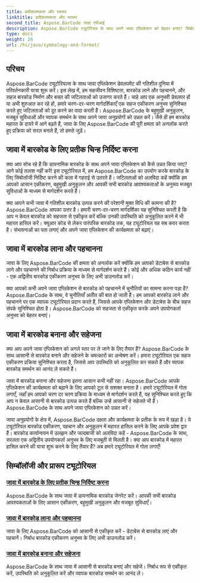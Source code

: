 ```yaml
---
title: प्रतीकात्मकता और स्वरूप
linktitle: प्रतीकात्मकता और स्वरूप
second_title: Aspose.BarCode जावा एपीआई
description: Aspose.BarCode ट्यूटोरियल के साथ अपने जावा एप्लिकेशन को बेहतर बनाएं! सिंबोलॉजी को निर्दिष्ट करने, बारकोड लाने और पहचानने में महारत हासिल करें, और आसानी से गतिशील बारकोड उत्पन्न और सहेजें।
type: docs
weight: 26
url: /hi/java/symbology-and-format/
---
```

## परिचय

Aspose.BarCode ट्यूटोरियल्स के साथ जावा एप्लिकेशन डेवलपमेंट की गतिशील दुनिया में परिवर्तनकारी यात्रा शुरू करें। इस लेख में, हम सहजीवन विशिष्टता, बारकोड लाने और पहचानने, और सहज बारकोड निर्माण और बचत की जटिलताओं को उजागर करते हैं। चाहे आप एक अनुभवी डेवलपर हों या अभी शुरुआत कर रहे हों, हमारे चरण-दर-चरण मार्गदर्शिकाएँ एक सहज एकीकरण अनुभव सुनिश्चित करते हुए जटिलताओं को दूर करने का वादा करती हैं। Aspose.BarCode के बहुमुखी अनुकूलन, मजबूत सुविधाओं और व्यापक समर्थन के साथ अपने जावा अनुप्रयोगों को उन्नत करें। जैसे ही हम बारकोड महारत के दायरे में आगे बढ़ते हैं, जावा के लिए Aspose.BarCode की पूरी क्षमता को अनलॉक करते हुए प्रक्रिया को सरल बनाते हैं, तो हमसे जुड़ें।

## जावा में बारकोड के लिए प्रतीक चिन्ह निर्दिष्ट करना

क्या आप सोच रहे हैं कि डायनामिक बारकोड के साथ अपने जावा एप्लिकेशन को कैसे उन्नत किया जाए? आगे कोई तलाश नहीं करें! इस ट्यूटोरियल में, हम Aspose.BarCode का उपयोग करके बारकोड के लिए सिंबोलॉजी निर्दिष्ट करने की कला में गहराई से उतरते हैं। जटिलताओं को अलविदा कहें क्योंकि हम आपको आसान एकीकरण, बहुमुखी अनुकूलन और आपकी सभी बारकोड आवश्यकताओं के अनुरूप मजबूत सुविधाओं के माध्यम से मार्गदर्शन करते हैं।

क्या आपने कभी जावा में गतिशील बारकोड उत्पन्न करने की परेशानी मुक्त विधि की कामना की है? Aspose.BarCode आपका उत्तर है। हमारी चरण-दर-चरण मार्गदर्शिका यह सुनिश्चित करती है कि आप न केवल बारकोड को सहजता से एकीकृत करें बल्कि उनकी उपस्थिति को अनुकूलित करने में भी महारत हासिल करें। क्यूआर कोड से लेकर पारंपरिक बारकोड तक, यह ट्यूटोरियल यह सब कवर करता है। संभावनाओं का पता लगाएं और अपने जावा एप्लिकेशन की कार्यक्षमता को बढ़ाएं।


## जावा में बारकोड लाना और पहचानना

जावा के लिए Aspose.BarCode की क्षमता को अनलॉक करें क्योंकि हम आपको डेटाबेस से बारकोड लाने और पहचानने की निर्बाध प्रक्रिया के माध्यम से मार्गदर्शन करते हैं। कोई और अधिक कठिन कार्य नहीं - एक अद्वितीय बारकोड एकीकरण अनुभव के लिए अभी डाउनलोड करें। 

क्या आपको कभी अपने जावा एप्लिकेशन से बारकोड को पहचानने में चुनौतियों का सामना करना पड़ा है? Aspose.BarCode के साथ, वे चुनौतियाँ अतीत की बात हो जाती हैं। हम आपको बारकोड लाने और पहचानने पर एक व्यापक ट्यूटोरियल प्रदान करते हैं, जिससे आपके एप्लिकेशन और डेटाबेस के बीच सहज संपर्क सुनिश्चित होता है। Aspose.BarCode को सहजता से एकीकृत करके अपने उपयोगकर्ता अनुभव को बेहतर बनाएं।

## जावा में बारकोड बनाना और सहेजना

क्या आप अपने जावा एप्लिकेशन को अगले स्तर पर ले जाने के लिए तैयार हैं? Aspose.BarCode के साथ आसानी से बारकोड बनाने और सहेजने के चमत्कारों का अन्वेषण करें। हमारा ट्यूटोरियल एक सहज एकीकरण प्रक्रिया सुनिश्चित करता है, जिससे आप उपस्थिति को अनुकूलित कर सकते हैं और व्यापक बारकोड समर्थन का आनंद ले सकते हैं।

जावा में बारकोड बनाना और सहेजना इतना आसान कभी नहीं रहा। Aspose.BarCode आपके एप्लिकेशन की कार्यक्षमता को बढ़ाने के लिए आपको टूल से सशक्त बनाता है। हमारे ट्यूटोरियल में गोता लगाएँ, जहाँ हम आपको चरण दर चरण प्रक्रिया के माध्यम से मार्गदर्शन करते हैं, यह सुनिश्चित करते हुए कि आप न केवल आसानी से बारकोड उत्पन्न करते हैं बल्कि उन्हें आसानी से सहेजते भी हैं। Aspose.BarCode के साथ अपने जावा एप्लिकेशन को उन्नत करें।

जावा अनुप्रयोगों के क्षेत्र में, Aspose.BarCode दक्षता और कार्यक्षमता के प्रतीक के रूप में खड़ा है। ये ट्यूटोरियल बारकोड एकीकरण, पहचान और अनुकूलन में महारत हासिल करने के लिए आपके प्रवेश द्वार हैं। बारकोड कार्यान्वयन में उलझन और जल्दबाजी को अलविदा कहें - Aspose.BarCode के साथ, सरलता एक अद्वितीय उपयोगकर्ता अनुभव के लिए मजबूती से मिलती है। क्या आप बारकोड में महारत हासिल करने की यात्रा शुरू करने के लिए तैयार हैं? अब हमारे ट्यूटोरियल में गोता लगाएँ!
## सिम्बॉलॉजी और प्रारूप ट्यूटोरियल
### [जावा में बारकोड के लिए प्रतीक चिन्ह निर्दिष्ट करना](./specifying-symbology-barcode/)
Aspose.BarCode के साथ जावा में डायनामिक बारकोड जेनरेट करें। आपकी सभी बारकोड आवश्यकताओं के लिए आसान एकीकरण, बहुमुखी अनुकूलन और मजबूत सुविधाएँ।
### [जावा में बारकोड लाना और पहचानना](./fetching-recognizing-barcode/)
जावा के लिए Aspose.BarCode को आसानी से एकीकृत करें - डेटाबेस से बारकोड लाएं और पहचानें। निर्बाध बारकोड एकीकरण अनुभव के लिए अभी डाउनलोड करें।
### [जावा में बारकोड बनाना और सहेजना](./generating-saving-barcode/)
Aspose.BarCode के साथ जावा में आसानी से बारकोड बनाएं और सहेजें। निर्बाध रूप से एकीकृत करें, उपस्थिति को अनुकूलित करें और व्यापक बारकोड समर्थन का आनंद लें।